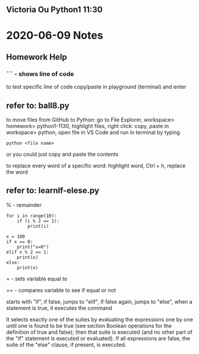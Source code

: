 ## Victoria Ou Python1 11:30

# 2020-06-09 Notes

## Homework Help

### ``` - shows line of code

to test specific line of code copy/paste in playground (terminal) and enter

## refer to: ball8.py

to move files from GitHub to Python: go to File Explorer, workspace> homework> python1-1130, highlight files, right click: copy, paste in workspace> python,
open file in VS Code and run in terminal by typing 
```
python <file name>
```

or you could just copy and paste the contents

to replace every word of a specific word: highlight word, Ctrl + h, replace the word

## refer to: learnIf-elese.py

% - remainder

```
for i in range(10):
    if (i % 2 == 1):
        print(i)

x = 100
if x == 0:
    print("x=0")
elif x % 2 == 1:
    print(x)
else:
    print(x)
```

= - sets variable equal to <value>

== - compares variable to see if equal or not 

starts with "if", if false, jumps to "elif", if false again, jumps to "else",
when a statement is true, it executes the command

It selects exactly one of the suites by evaluating the expressions one
by one until one is found to be true (see section Boolean operations
for the definition of true and false); then that suite is executed
(and no other part of the "if" statement is executed or evaluated).
If all expressions are false, the suite of the "else" clause, if
present, is executed.